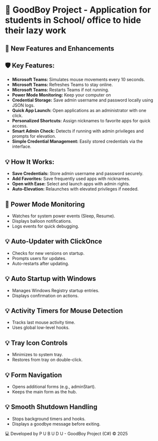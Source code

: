 <!DOCTYPE html>
<html>
<head>
 
</head>
<body>
  <h1>🚀 GoodBoy Project - Application for students in School/ office to hide their lazy work</h1>
  
  <h2>🌟 New Features and Enhancements</h2>
  <h2>🛡️ Key Features:</h2>
  <ul>
    <li><strong>Microsoft Teams: </strong>Simulates mouse movements every 10 seconds.</li>
    <li><strong>Microsoft Teams: </strong>Refreshes Teams to stay online.</li>
    <li><strong>Microsoft Teams: </strong>Restarts Teams if not running.</li>
    <li><strong>Power Mode Monitoring: </strong>Keep your computer on</li>
    <li><strong>Credential Storage:</strong> Save admin username and password locally using JSON logs.</li>
    <li><strong>Quick App Launch:</strong> Open applications as an administrator with one click.</li>
    <li><strong>Personalized Shortcuts:</strong> Assign nicknames to favorite apps for quick access.</li>
    <li><strong>Smart Admin Check:</strong> Detects if running with admin privileges and prompts for elevation.</li>
    <li><strong>Simple Credential Management:</strong> Easily stored credentials via the interface.</li>
  </ul>
  
  <h2>💡 How It Works:</h2>
  <ul>
    <li><strong>Save Credentials:</strong> Store admin username and password securely.</li>
    <li><strong>Add Favorites:</strong> Save frequently used apps with nicknames.</li>
    <li><strong>Open with Ease:</strong> Select and launch apps with admin rights.</li>
    <li><strong>Auto-Elevation:</strong> Relaunches with elevated privileges if needed.</li>
  </ul>
  <h2>🔐 Power Mode Monitoring</h2>
<ul>
  <li>Watches for system power events (Sleep, Resume).</li>
  <li>Displays balloon notifications.</li>
  <li>Logs events for quick debugging.</li>
</ul>
<h2>💡 Auto-Updater with ClickOnce</h2>
<ul>
  <li>Checks for new versions on startup.</li>
  <li>Prompts users for updates.</li>
  <li>Auto-restarts after updating.</li>
</ul>
<h2>💡 Auto Startup with Windows</h2>
<ul>
  <li>Manages Windows Registry startup entries.</li>
  <li>Displays confirmation on actions.</li>
</ul>
<h2>💡 Activity Timers for Mouse Detection</h2>
<ul>
  <li>Tracks last mouse activity time.</li>
  <li>Uses global low-level hooks.</li>
</ul>

<h2>💡 Tray Icon Controls</h2>
<ul>
  <li>Minimizes to system tray.</li>
  <li>Restores from tray on double-click.</li>
</ul>

<h2>💡 Form Navigation</h2>
<ul>
  <li>Opens additional forms (e.g., adminStart).</li>
  <li>Keeps the main form as the hub.</li>
</ul>

<h2>💡 Smooth Shutdown Handling</h2>
<ul>
  <li>Stops background timers and hooks.</li>
  <li>Displays a goodbye message before exiting.</li>
</ul>

  
  
  
  
  
  <footer>
    <p>💻 Developed by P U B U D U - GoodBoy Project (C#) © 2025</p>
  </footer>
</body>
</html>

